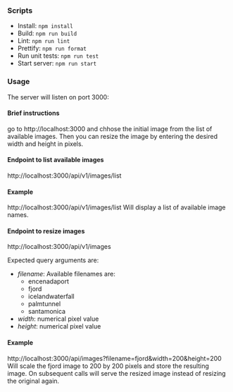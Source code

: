 ### Scripts
- Install: ```npm install```
- Build: ```npm run build```
- Lint: ```npm run lint```
- Prettify: ```npm run format```
- Run unit tests: ```npm run test```
- Start server: ```npm run start```

### Usage
The server will listen on port 3000:

#### Brief instructions
go to http://localhost:3000 and chhose the initial image from the list of available images.
Then you can resize the image by entering the desired width and height in pixels.

#### Endpoint to list available images
http://localhost:3000/api/v1/images/list

#### Example
http://localhost:3000/api/v1/images/list
Will display a list of available image names.

#### Endpoint to resize images
http://localhost:3000/api/v1/images

Expected query arguments are:
- _filename_: Available filenames are:
   - encenadaport
   - fjord
   - icelandwaterfall
   - palmtunnel
   - santamonica
- _width_: numerical pixel value
- _height_: numerical pixel value

#### Example
http://localhost:3000/api/images?filename=fjord&width=200&height=200
Will scale the fjord image to 200 by 200 pixels and store the resulting image.
On subsequent calls will serve the resized image instead of resizing the
original again.

